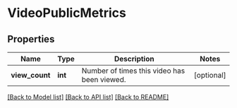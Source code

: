 # VideoPublicMetrics

## Properties
Name | Type | Description | Notes
------------ | ------------- | ------------- | -------------
**view_count** | **int** | Number of times this video has been viewed. | [optional] 

[[Back to Model list]](../../README.md#documentation-for-models) [[Back to API list]](../../README.md#documentation-for-api-endpoints) [[Back to README]](../../README.md)

